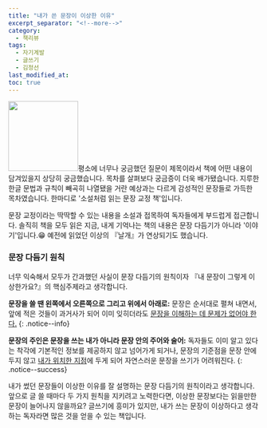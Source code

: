 ```yaml
---
title: "내가 쓴 문장이 이상한 이유"
excerpt_separator: "<!--more-->"
category:
  - 책리뷰
tags:
  - 자기계발
  - 글쓰기
  - 김정선
last_modified_at:
toc: true
---
```


<img src="https://img.ridicdn.net/cover/852000076/xxlarge" style="width: 140px" class="align-left right" alt=""/>평소에 너무나 궁금했던 질문이 제목이라서 책에 어떤 내용이 담겨있을지 상당히 궁금했습니다. 목차를 살펴보다 궁금증이 더욱 배가됐습니다. 지루한 한글 문법과 규칙이 빼곡히 나열됐을 거란 예상과는 다르게 감성적인 문장들로 가득한 목차였습니다. 한마디로 '소설처럼 읽는 문장 교정 책'입니다.

<!--more-->

문장 교정이라는 딱딱할 수 있는 내용을 소설과 접목하여 독자들에게 부드럽게 접근합니다. 솔직히 책을 모두 읽은 지금, 내게 기억나는 책의 내용은 문장 다듬기가 아니라 '이야기'입니다.😁 예전에 읽었던 이상의 『날개』가 연상되기도 했습니다.

### 문장 다듬기 원칙

너무 익숙해서 모두가 간과했던 사실이 문장 다듬기의 원칙이자 『내 문장이 그렇게 이상한가요?』의 핵심주제라고 생각합니다.

**문장을 쓸 땐 왼쪽에서 오른쪽으로 그리고 위에서 아래로:** 문장은 순서대로 펼쳐 내면서, 앞에 적은 것들이 과거사가 되어 이미 잊히더라도 [문장을 이해하는 데 문제가 없어야 한다.](#Link)
{: .notice--info}

**문장의 주인은 문장을 쓰는 내가 아니라 문장 안의 주어와 술어:** 독자들도 이미 알고 있다는 착각에 기본적인 정보를 제공하지 않고 넘어가게 되거나, 문장의 기준점을 문장 안에 두지 않고 [내가 위치한 지점](#Link)에 두게 되어 자연스러운 문장을 쓰기가 어려워진다.
{: .notice--success}

내가 썼던 문장들이 이상한 이유를 잘 설명하는 문장 다듬기의 원칙이라고 생각합니다. 앞으로 글 쓸 때마다 두 가지 원칙을 지키려고 노력한다면, 이상한 문장보다는 읽을만한 문장이 늘어나지 않을까요? 글쓰기에 흥미가 있지만, 내가 쓰는 문장이 이상하다고 생각하는 독자라면 많은 것을 얻을 수 있는 책입니다.